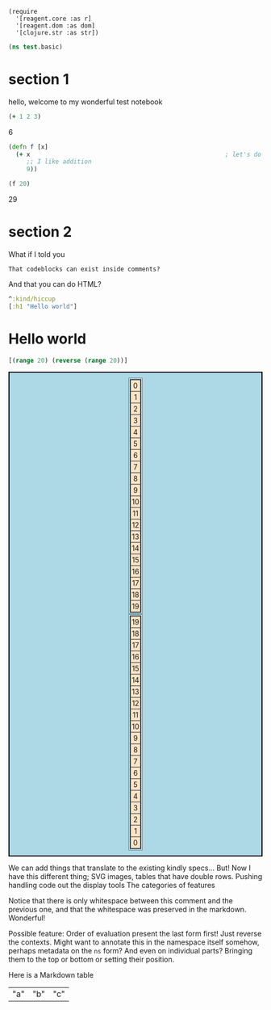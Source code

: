<style>
.sourceCode:has(.printedClojure) {
  background-color: transparent;
  border-style: none;
}

.kind_map {
  background:            lightgreen;
  display:               grid;
  grid-template-columns: repeat(2, auto);
  justify-content:       center;
  text-align:            right;
  border: solid 1px black;
  border-radius: 10px;
}

.kind_vector {
  background:            lightblue;
  display:               grid;
  grid-template-columns: repeat(1, auto);
  align-items:           center;
  justify-content:       center;
  text-align:            center;
  border:                solid 2px black;
  padding:               10px;
}

.kind_set {
  background:            lightyellow;
  display:               grid;
  grid-template-columns: repeat(auto-fit, minmax(auto, max-content));
  align-items:           center;
  justify-content:       center;
  text-align:            center;
  border:                solid 1px black;
}

.kind_seq {
  background:            bisque;
  display:               grid;
  grid-template-columns: repeat(auto-fit, minmax(auto, max-content));
  align-items:           center;
  justify-content:       center;
  text-align:            center;
  border:                solid 1px black;
}
</style>

<link href="style.css" rel="stylesheet" type="text/css" />

<pre><code>(require
  '[reagent.core :as r]
  '[reagent.dom :as dom]
  '[clojure.str :as str])
</code></pre>

```clojure
(ns test.basic)
```

# section 1

 hello, welcome to my wonderful test notebook

```clojure
(+ 1 2 3)
```

6

```clojure
(defn f [x]
  (+ x                                                      ; let's do some addition
     ;; I like addition
     9))
```

```clojure
(f 20)
```

29

# section 2

What if I told you

    That codeblocks can exist inside comments?

And that you can do HTML?

```clojure
^:kind/hiccup
[:h1 "Hello world"]
```

<h1>Hello world</h1>

```clojure
[(range 20) (reverse (range 20))]
```

<div class="kind_vector"><div style="border:1px solid grey;padding:2px;"><div class="kind_seq"><div style="border:1px solid grey;padding:2px;">0</div><div style="border:1px solid grey;padding:2px;">1</div><div style="border:1px solid grey;padding:2px;">2</div><div style="border:1px solid grey;padding:2px;">3</div><div style="border:1px solid grey;padding:2px;">4</div><div style="border:1px solid grey;padding:2px;">5</div><div style="border:1px solid grey;padding:2px;">6</div><div style="border:1px solid grey;padding:2px;">7</div><div style="border:1px solid grey;padding:2px;">8</div><div style="border:1px solid grey;padding:2px;">9</div><div style="border:1px solid grey;padding:2px;">10</div><div style="border:1px solid grey;padding:2px;">11</div><div style="border:1px solid grey;padding:2px;">12</div><div style="border:1px solid grey;padding:2px;">13</div><div style="border:1px solid grey;padding:2px;">14</div><div style="border:1px solid grey;padding:2px;">15</div><div style="border:1px solid grey;padding:2px;">16</div><div style="border:1px solid grey;padding:2px;">17</div><div style="border:1px solid grey;padding:2px;">18</div><div style="border:1px solid grey;padding:2px;">19</div></div></div><div style="border:1px solid grey;padding:2px;"><div class="kind_seq"><div style="border:1px solid grey;padding:2px;">19</div><div style="border:1px solid grey;padding:2px;">18</div><div style="border:1px solid grey;padding:2px;">17</div><div style="border:1px solid grey;padding:2px;">16</div><div style="border:1px solid grey;padding:2px;">15</div><div style="border:1px solid grey;padding:2px;">14</div><div style="border:1px solid grey;padding:2px;">13</div><div style="border:1px solid grey;padding:2px;">12</div><div style="border:1px solid grey;padding:2px;">11</div><div style="border:1px solid grey;padding:2px;">10</div><div style="border:1px solid grey;padding:2px;">9</div><div style="border:1px solid grey;padding:2px;">8</div><div style="border:1px solid grey;padding:2px;">7</div><div style="border:1px solid grey;padding:2px;">6</div><div style="border:1px solid grey;padding:2px;">5</div><div style="border:1px solid grey;padding:2px;">4</div><div style="border:1px solid grey;padding:2px;">3</div><div style="border:1px solid grey;padding:2px;">2</div><div style="border:1px solid grey;padding:2px;">1</div><div style="border:1px solid grey;padding:2px;">0</div></div></div></div>

We can add things that translate to the existing kindly specs...
But! Now I have this different thing; SVG images, tables that have double rows.
Pushing handling code out the display tools
The categories of features

Notice that there is only whitespace between this comment and the previous one,
and that the whitespace was preserved in the markdown. Wonderful!

Possible feature: Order of evaluation
present the last form first!
Just reverse the contexts.
Might want to annotate this in the namespace itself somehow,
perhaps metadata on the `ns` form?
And even on individual parts? Bringing them to the top or bottom or setting their position.

Here is a Markdown table

|  |  |  |
|--|--|--|
| "a" | "b" | "c" |
